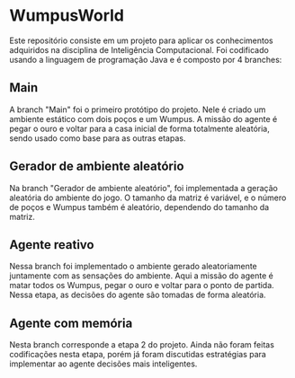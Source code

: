 # WumpusWorld

Este repositório consiste em um projeto para aplicar os conhecimentos adquiridos na disciplina de Inteligência Computacional. Foi codificado usando a linguagem de programação Java e é composto por 4 branches:

## Main

A branch "Main" foi o primeiro protótipo do projeto. Nele é criado um ambiente estático com dois poços e um Wumpus. A missão do agente é pegar o ouro e voltar para a casa inicial de forma totalmente aleatória, sendo usado como base para as outras etapas.

## Gerador de ambiente aleatório

Na branch "Gerador de ambiente aleatório", foi implementada a geração aleatória do ambiente do jogo. O tamanho da matriz é variável, e o número de poços e Wumpus também é aleatório, dependendo do tamanho da matriz.
## Agente reativo

Nessa branch foi implementado o ambiente gerado aleatoriamente juntamente com as sensações do ambiente. Aqui a missão do agente é matar todos os Wumpus, pegar o ouro e voltar para o ponto de partida. Nessa etapa, as decisões do agente são tomadas de forma aleatória.

## Agente com memória
Nesta branch corresponde a etapa 2 do projeto. Ainda não foram feitas codificações nesta etapa, porém já foram discutidas estratégias para implementar ao agente decisões mais inteligentes. 




